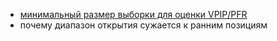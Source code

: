 - [минимальный размер выборки для оценки VPIP/PFR](Minimal_Sample_Size_For_VPIP&PFR_Stats.md)
- почему диапазон открытия сужается к ранним позициям